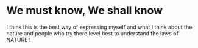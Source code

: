 # We must know, We shall know 

I think this is the best way of expressing myself and what I think about the nature and 
people who try there level best to understand the laws of NATURE !

